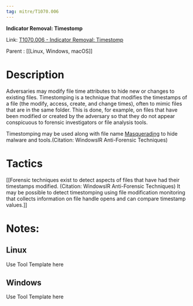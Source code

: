 ```yaml
---
tag: mitre/T1070.006
---
```


**Indicator Removal: Timestomp**

Link: [T1070.006 - Indicator Removal: Timestomp](https://attack.mitre.org/techniques/T1070/006)

Parent : [[Linux, Windows, macOS]]


# Description

Adversaries may modify file time attributes to hide new or changes to existing files. Timestomping is a technique that modifies the timestamps of a file (the modify, access, create, and change times), often to mimic files that are in the same folder. This is done, for example, on files that have been modified or created by the adversary so that they do not appear conspicuous to forensic investigators or file analysis tools.

Timestomping may be used along with file name [Masquerading](https://attack.mitre.org/techniques/T1036) to hide malware and tools.(Citation: WindowsIR Anti-Forensic Techniques)

# Tactics


[[Forensic techniques exist to detect aspects of files that have had their timestamps modified. (Citation: WindowsIR Anti-Forensic Techniques) It may be possible to detect timestomping using file modification monitoring that collects information on file handle opens and can compare timestamp values.]]


# Notes:

## Linux

Use Tool Template here

## Windows

Use Tool Template here